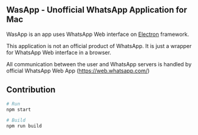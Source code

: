 ## WasApp - Unofficial WhatsApp Application for Mac

WasApp is an app uses WhatsApp Web interface on [Electron](https://electron.atom.io/) framework.

This application is not an official product of WhatsApp. It is just a wrapper for WhatsApp Web interface in a browser.

All communication between the user and WhatsApp servers is handled by official WhatsApp Web App (https://web.whatsapp.com/)

## Contribution

```sh
# Run
npm start

# Build
npm run build
```